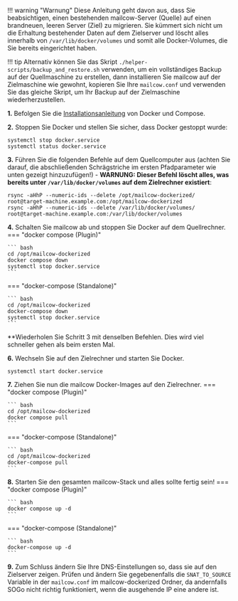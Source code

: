 !!! warning "Warnung"
    Diese Anleitung geht davon aus, dass Sie beabsichtigen, einen bestehenden mailcow-Server (Quelle) auf einen brandneuen, leeren Server (Ziel) zu migrieren. Sie kümmert sich nicht um die Erhaltung bestehender Daten auf dem Zielserver und löscht alles innerhalb von `/var/lib/docker/volumes` und somit alle Docker-Volumes, die Sie bereits eingerichtet haben.

!!! tip
    Alternativ können Sie das Skript `./helper-scripts/backup_and_restore.sh` verwenden, um ein vollständiges Backup auf der Quellmaschine zu erstellen, dann installieren Sie mailcow auf der Zielmaschine wie gewohnt, kopieren Sie Ihre `mailcow.conf` und verwenden Sie das gleiche Skript, um Ihr Backup auf der Zielmaschine wiederherzustellen.

**1\.**
Befolgen Sie die [Installationsanleitung](i_u_m_install.de.md) von Docker und Compose.

**2\.** Stoppen Sie Docker und stellen Sie sicher, dass Docker gestoppt wurde:
```
systemctl stop docker.service
systemctl status docker.service
```

**3\.** Führen Sie die folgenden Befehle auf dem Quellcomputer aus (achten Sie darauf, die abschließenden Schrägstriche im ersten Pfadparameter wie unten gezeigt hinzuzufügen!) - **WARNUNG: Dieser Befehl löscht alles, was bereits unter `/var/lib/docker/volumes` auf dem Zielrechner existiert**:
```
rsync -aHhP --numeric-ids --delete /opt/mailcow-dockerized/ root@target-machine.example.com:/opt/mailcow-dockerized
rsync -aHhP --numeric-ids --delete /var/lib/docker/volumes/ root@target-machine.example.com:/var/lib/docker/volumes
```

**4\.** Schalten Sie mailcow ab und stoppen Sie Docker auf dem Quellrechner.
=== "docker compose (Plugin)"

    ``` bash
    cd /opt/mailcow-dockerized
    docker compose down
    systemctl stop docker.service
    ```

=== "docker-compose (Standalone)"

    ``` bash
    cd /opt/mailcow-dockerized
    docker-compose down
    systemctl stop docker.service
    ```

**Wiederholen Sie Schritt 3 mit denselben Befehlen. Dies wird viel schneller gehen als beim ersten Mal.

**6\.** Wechseln Sie auf den Zielrechner und starten Sie Docker.
```
systemctl start docker.service
```

**7\.** Ziehen Sie nun die mailcow Docker-Images auf den Zielrechner.
=== "docker compose (Plugin)"

    ``` bash
    cd /opt/mailcow-dockerized
    docker compose pull
    ```

=== "docker-compose (Standalone)"

    ``` bash
    cd /opt/mailcow-dockerized
    docker-compose pull
    ```

**8\.** Starten Sie den gesamten mailcow-Stack und alles sollte fertig sein!
=== "docker compose (Plugin)"

    ``` bash
    docker compose up -d
    ```

=== "docker-compose (Standalone)"

    ``` bash
    docker-compose up -d
    ```

**9\.** Zum Schluss ändern Sie Ihre DNS-Einstellungen so, dass sie auf den Zielserver zeigen. Prüfen und ändern Sie gegebenenfalls die `SNAT_TO_SOURCE` Variable in der `mailcow.conf` im mailcow-dockerized Ordner, da andernfalls SOGo nicht richtig funktioniert, wenn die ausgehende IP eine andere ist.
